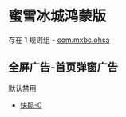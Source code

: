# 蜜雪冰城鸿蒙版

存在 1 规则组 - [com.mxbc.ohsa](/src/apps/com.mxbc.ohsa.ts)

## 全屏广告-首页弹窗广告

默认禁用

- [快照-0](https://i.gkd.li/i/13728113)
